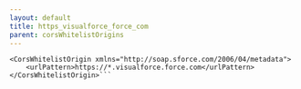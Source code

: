 ```yaml
---
layout: default
title: https_visualforce_force_com
parent: corsWhitelistOrigins
---
```


```<?xml version="1.0" encoding="UTF-8"?>
<CorsWhitelistOrigin xmlns="http://soap.sforce.com/2006/04/metadata">
    <urlPattern>https://*.visualforce.force.com</urlPattern>
</CorsWhitelistOrigin>```
